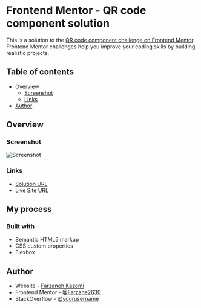# Frontend Mentor - QR code component solution

This is a solution to the [QR code component challenge on Frontend Mentor](https://www.frontendmentor.io/challenges/qr-code-component-iux_sIO_H). Frontend Mentor challenges help you improve your coding skills by building realistic projects. 

## Table of contents

- [Overview](#overview)
  - [Screenshot](#screenshot)
  - [Links](#links)
- [Author](#author)

## Overview

### Screenshot

![Screenshot](https://github.com/user-attachments/assets/47ee1837-0e8d-4915-a022-04c82d392c98)

### Links

- [Solution URL](https://www.frontendmentor.io/solutions/qr-code-component-0_RFDTLyjc)
- [Live Site URL](https://frontend-mentor-projects-qr-code-co.vercel.app/)

## My process

### Built with

- Semantic HTML5 markup
- CSS custom properties
- Flexbox

## Author

- Website - [Farzaneh Kazemi](https://verdant-bienenstitch-220a6d.netlify.app/)
- Frontend Mentor - [@Farzane2630](https://www.frontendmentor.io/profile/Farzane2630)
- StackOverflow - [@yourusername](https://stackoverflow.com/users/19888516/farzane-kazemi)
